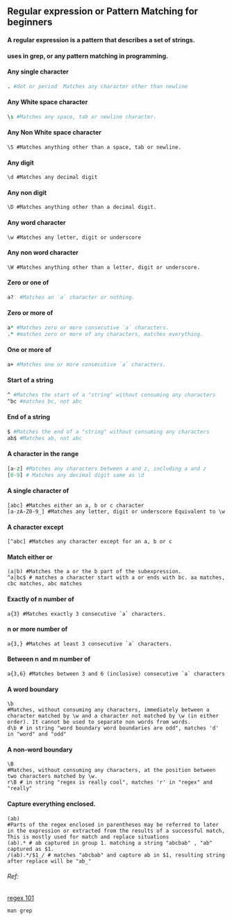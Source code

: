 ## Regular expression or Pattern Matching for beginners

#### A regular expression is a pattern that describes a set of strings.

#### uses in grep, or any pattern matching in programming.

#### Any single character

```perl
. #dot or period  Matches any character other than newline
```

#### Any White space character

```perl
\s #Matches any space, tab or newline character.
```

#### Any Non White space character

```shell
\S #Matches anything other than a space, tab or newline.
```

#### Any digit

```shell
\d #Matches any decimal digit
```

#### Any non digit

```shell
\D #Matches anything other than a decimal digit.
```

#### Any word character

```shell
\w #Matches any letter, digit or underscore
```

#### Any non word character 

```shell
\W #Matches anything other than a letter, digit or underscore.
```

#### Zero or one of

```perl
a?  #Matches an `a` character or nothing. 
```

#### Zero or more of

```perl
a* #Matches zero or more consecutive `a` characters.
.* #matches zero or more of any characters, matches everything.
```

#### One or more of

```perl
a+ #Matches one or more consecutive `a` characters.
```

#### Start of a string

```perl
^ #Matches the start of a "string" without consuming any characters
^bc #matches bc, not abc
```

#### End of a string

```perl
$ #Matches the end of a "string" without consuming any characters
ab$ #Matches ab, not abc
```

#### A character in the range

```perl
[a-z] #Matches any characters between a and z, including a and z
[0-9] # Matches any decimal digit same as \d
```

#### A single character of

```perl6
[abc] #Matches either an a, b or c character
[a-zA-Z0-9_] #Matches any letter, digit or underscore Equivalent to \w
```

#### A character except

```perl6
[^abc] #Matches any character except for an a, b or c
```

#### Match either  or 

```shell
(a|b) #Matches the a or the b part of the subexpression.
^a|bc$ # matches a character start with a or ends with bc. aa matches, cbc matches, abc matches
```

#### Exactly of n number of

```shell
a{3} #Matches exactly 3 consecutive `a` characters.
```

#### n or more number of

```shell
a{3,} #Matches at least 3 consecutive `a` characters.
```

#### Between n and m number of 

```shell
a{3,6} #Matches between 3 and 6 (inclusive) consecutive `a` characters
```

#### A word boundary

```shell
\b
#Matches, without consuming any characters, immediately between a character matched by \w and a character not matched by \w (in either order). It cannot be used to separate non words from words.
d\b # in string "word boundary word boundaries are odd", matches 'd' in "word" and "odd" 
```

#### A non-word boundary 

```shell
\B
#Matches, without consuming any characters, at the position between two characters matched by \w.
r\B # in string "regex is really cool", matches 'r' in "regex" and "really"
```

#### Capture everything enclosed.

```shell
(ab)
#Parts of the regex enclosed in parentheses may be referred to later in the expression or extracted from the results of a successful match, This is mostly used for match and replace situations
(ab).* # ab captured in group 1. matching a string "abcbab" , "ab" captured as $1.
/(ab).*/$1_/ # matches "abcbab" and capture ab in $1, resulting string after replace will be "ab_"

```

###### Ref:

[regex 101](https://regex101.com/)

```shell
man grep
```

